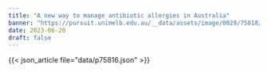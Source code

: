 ```yaml
---
title: "A new way to manage antibiotic allergies in Australia"
banner: "https://pursuit.unimelb.edu.au/__data/assets/image/0029/75818/A-new-way-to-manage-antibiotic-allergies-in-Australia-_485aaf3f-8532-467a-9c20-a5dd3359232e.jpg"
date: 2023-06-20
draft: false
---
```


{{< json_article file="data/p75816.json" >}}
